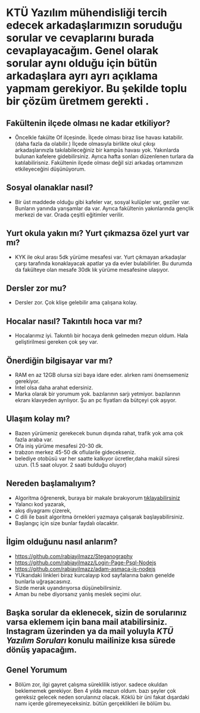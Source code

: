 # KTÜ Yazılım mühendisliği tercih edecek arkadaşlarımızın soruduğu sorular ve cevaplarını burada cevaplayacağım. Genel olarak sorular aynı olduğu için bütün arkadaşlara ayrı ayrı açıklama yapmam gerekiyor. Bu şekilde toplu bir çözüm üretmem gerekti .

## Fakültenin ilçede olması ne kadar etkiliyor?
* Öncelkle fakülte Of ilçesinde. İlçede olması biraz lise havası katabilir. (daha fazla da olabilir.) İlçede olmasıyla birlikte okul çıkışı arkadaşlarınızla takılabileceğiniz bir kampüs havası yok. Yakınlarda bulunan kafelere gidebilirsiniz. Ayrıca hafta sonları düzenlenen turlara da katılabilirisniz. Fakültenin ilçede olması değil sizi arkadaş ortamınızın etkileyeceğini düşünüyorum.
## Sosyal olanaklar nasıl?
* Bir üst maddede olduğu gibi kafeler var, sosyal kulüpler var, geziler var. Bunların yanında yarışamlar da var. Ayrıca fakültenin yakınlarında gençlik merkezi de var. Orada çeşitli eğitimler verilir. 
## Yurt okula yakın mı? Yurt çıkmazsa özel yurt var mı?
* KYK ile okul arası 5dk yürüme mesafesi var. Yurt çıkmayan arkadaşlar çarşı tarafında konaklayacak apatlar ya da evler bulabilirler. Bu durumda da fakülteye olan mesafe 30dk lık yürüme mesafesine ulaşıyor. 
## Dersler zor mu?
* Dersler zor. Çok klişe gelebilir ama çalışana kolay. 
## Hocalar nasıl? Takıntılı hoca var mı?
* Hocalarımız iyi. Takıntılı bir hocaya denk gelmeden mezun oldum. Hala geliştirilmesi gereken çok şey var. 
## Önerdiğin bilgisayar var mı?
* RAM en az 12GB olursa sizi baya idare eder. alırken rami önemsemeniz gerekiyor. 
* Intel olsa daha arahat edersiniz.
* Marka olarak bir yorumum yok. bazılarının sarjı yetmiyor. bazılarının ekranı klavyeden ayrılıyor. Şu an pc fiyatları da bütçeyi çok aşıyor. 
## Ulaşım kolay mı?
* Bazen yürümeniz gerekecek bunun dışında rahat, trafik yok ama çok fazla araba var. 
* Ofa iniş yürüme mesafesi 20-30 dk.
* trabzon merkez 45-50 dk oflularile gidecekseniz. 
* belediye otobüsü var her saatte kalkıyor ücretler,daha makül süresi uzun. (1.5 saat oluyor. 2 saati bulduğu oluyor)
## Nereden başlamalıyım?
* Algoritma  öğrenerek, buraya bir makale bırakıyorum [tıklayabilirsiniz](https://teknotower.com/algoritma-nedir-algoritma-ornekleri-teknotower/)
* Yalancı kod yazarak,
* akış diyagramı çizerek,
* C dili ile basit algoritma örnekleri yazmaya çalışarak başlayabilirsiniz. 
* Başlangıç için size bunlar faydalı olacaktır. 
## İlgim olduğunu nasıl anlarım?
* https://github.com/rabiayilmazz/Steganography
* https://github.com/rabiayilmazz/Login-Page-Psql-Nodejs
* https://github.com/rabiayilmazz/adam-asmaca-js-nodejs
* YUkarıdaki linkleri biraz kurcalayıp kod sayfalarına bakın genelde bunlarla uğraşacasınız. 
* Sizde merak uyandırıyorsa düşünebilirsiniz. 
* Aman bu nebe diyorsanız yanlış meslek seçimi olur. 
## Başka sorular da eklenecek, sizin de sorularınız varsa eklemem için bana mail atabilirsiniz. Instagram üzerinden ya da mail yoluyla ***KTÜ Yazılım Soruları*** konulu mailinize kısa sürede  dönüş yapacağım. 
## Genel Yorumum
* Bölüm zor, ilgi gayret çalışma süreklilik istiyor. sadece okuldan beklememek gerekiyor. Ben 4 yılda mezun oldum. bazı şeyler çok gereksiz gelecek neden sorularınız olacak. Köklü bir üni fakat dışardaki namı içerde göremeyeceksiniz. bütün gerçeklikleri ile bölüm bu.

